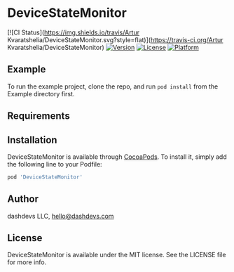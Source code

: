 # DeviceStateMonitor

[![CI Status](https://img.shields.io/travis/Artur Kvaratshelia/DeviceStateMonitor.svg?style=flat)](https://travis-ci.org/Artur Kvaratshelia/DeviceStateMonitor)
[![Version](https://img.shields.io/cocoapods/v/DeviceStateMonitor.svg?style=flat)](https://cocoapods.org/pods/DeviceStateMonitor)
[![License](https://img.shields.io/cocoapods/l/DeviceStateMonitor.svg?style=flat)](https://cocoapods.org/pods/DeviceStateMonitor)
[![Platform](https://img.shields.io/cocoapods/p/DeviceStateMonitor.svg?style=flat)](https://cocoapods.org/pods/DeviceStateMonitor)

## Example

To run the example project, clone the repo, and run `pod install` from the Example directory first.

## Requirements

## Installation

DeviceStateMonitor is available through [CocoaPods](https://cocoapods.org). To install
it, simply add the following line to your Podfile:

```ruby
pod 'DeviceStateMonitor'
```

## Author

dashdevs LLC, hello@dashdevs.com

## License

DeviceStateMonitor is available under the MIT license. See the LICENSE file for more info.
